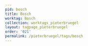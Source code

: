 ```yaml
---
pid: bosch
title: Bosch
worktag: Bosch
collection: worktags_pieterbruegel
layout: tagpage_pieterbruegel
order: '021'
permalink: /pieterbruegel/tags/bosch
---
```

